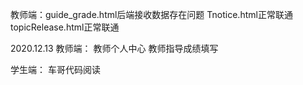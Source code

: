 教师端：guide_grade.html后端接收数据存在问题
Tnotice.html正常联通
topicRelease.html正常联通

2020.12.13
教师端：
教师个人中心
教师指导成绩填写

学生端：
车哥代码阅读
